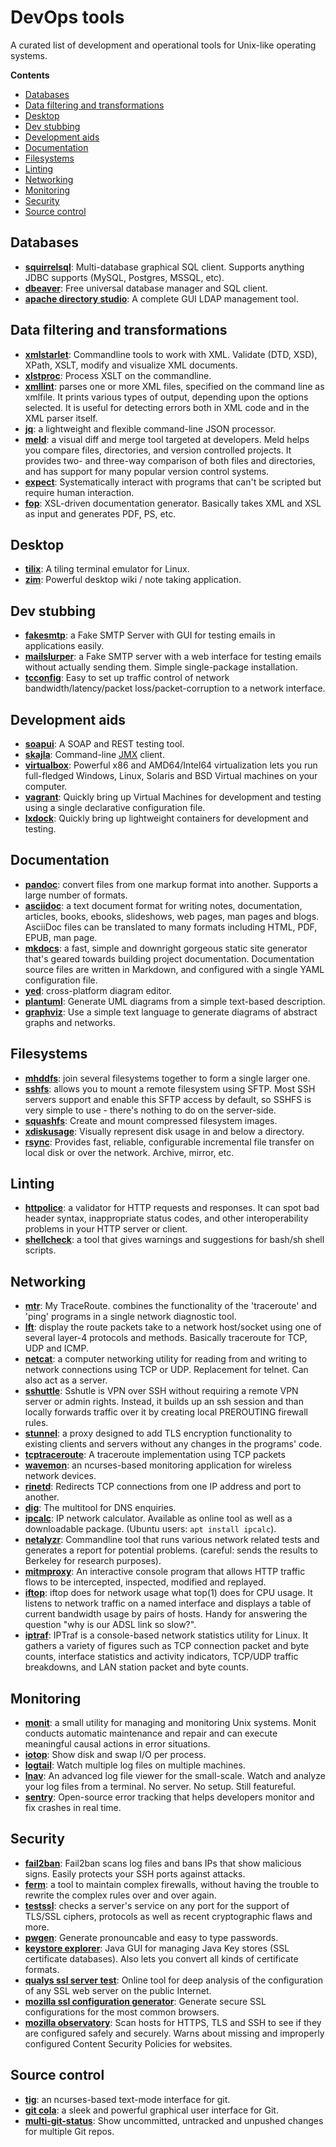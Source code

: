 DevOps tools
============

A curated list of development and operational tools for Unix-like operating
systems.

**Contents**

* [Databases](#databases)
* [Data filtering and transformations](#data-filtering-and-transformations)
* [Desktop](#desktop)
* [Dev stubbing](#dev-stubbing)
* [Development aids](#development-aids)
* [Documentation](#documentation)
* [Filesystems](#filesystems)
* [Linting](#linting)
* [Networking](#networking)
* [Monitoring](#monitoring)
* [Security](#security)
* [Source control](#source-control)


## Databases

* **[squirrelsql](http://squirrel-sql.sourceforge.net/)**: Multi-database
  graphical SQL client. Supports anything JDBC supports (MySQL, Postgres,
  MSSQL, etc).
* **[dbeaver](https://github.com/serge-rider/dbeaver)**: Free universal
  database manager and SQL client.
* **[apache directory studio](http://directory.apache.org/studio/)**: A
  complete GUI LDAP management tool.


## Data filtering and transformations

* **[xmlstarlet](http://xmlstar.sourceforge.net/)**: Commandline tools to work
  with XML. Validate (DTD, XSD), XPath, XSLT, modify and visualize XML
  documents.
* **[xlstproc](http://xmlsoft.org/XSLT/xsltproc.html)**: Process XSLT on the
  commandline.
* **[xmllint](http://xmlsoft.org/xmllint.html)**: parses one or more XML
  files, specified on the command line as xmlfile. It prints various types of
  output, depending upon the options selected. It is useful for detecting
  errors both in XML code and in the XML parser itself.
* **[jq](https://stedolan.github.io/jq/)**: a lightweight and flexible
  command-line JSON processor.
* **[meld](http://meldmerge.org/)**: a visual diff and merge tool targeted at
  developers. Meld helps you compare files, directories, and version
  controlled projects. It provides two- and three-way comparison of both files
  and directories, and has support for many popular version control systems.
* **[expect](https://linux.die.net/man/1/expect)**: Systematically interact
  with programs that can't be scripted but require human interaction.
* **[fop](https://xmlgraphics.apache.org/fop/)**: XSL-driven documentation
  generator. Basically takes XML and XSL as input and generates PDF, PS, etc.


## Desktop

* **[tilix](https://github.com/gnunn1/tilix)**: A tiling terminal emulator for
  Linux.
* **[zim](http://zim-wiki.org/)**: Powerful desktop wiki / note taking
  application.

## Dev stubbing

* **[fakesmtp](http://nilhcem.com/FakeSMTP/index.html)**: a Fake SMTP Server
  with GUI for testing emails in applications easily.
* **[mailslurper](http://mailslurper.com/)**: a Fake SMTP server with a web
  interface for testing emails without actually sending them. Simple
  single-package installation.
* **[tcconfig](https://github.com/thombashi/tcconfig/blob/master/README.rst)**:
  Easy to set up traffic control of network bandwidth/latency/packet
  loss/packet-corruption to a network interface.

## Development aids

* **[soapui](https://www.soapui.org/)**: A SOAP and REST testing tool.
* **[skajla](http://skajla.blogspot.nl/2010/05/jmx-command-line-client.html)**:
  Command-line [JMX](https://en.wikipedia.org/wiki/Java_Management_Extensions)
  client.
* **[virtualbox](https://www.virtualbox.org/)**: Powerful x86 and
  AMD64/Intel64 virtualization lets you run full-fledged Windows, Linux,
  Solaris and BSD Virtual machines on your computer.
* **[vagrant](https://www.vagrantup.com/)**: Quickly bring up Virtual Machines
  for development and testing using a single declarative configuration file.
* **[lxdock](http://lxdock.readthedocs.io/)**: Quickly bring up lightweight
  containers for development and testing.

## Documentation

* **[pandoc](https://pandoc.org/)**: convert files from one markup format into
  another. Supports a large number of formats.
* **[asciidoc](http://www.methods.co.nz/asciidoc/)**: a text document format
  for writing notes, documentation, articles, books, ebooks, slideshows, web
  pages, man pages and blogs. AsciiDoc files can be translated to many formats
  including HTML, PDF, EPUB, man page.
* **[mkdocs](http://www.mkdocs.org/)**: a fast, simple and downright gorgeous
  static site generator that's geared towards building project documentation.
  Documentation source files are written in Markdown, and configured with a
  single YAML configuration file.
* **[yed](https://www.yworks.com/products/yed)**: cross-platform diagram
  editor.
* **[plantuml](http://plantuml.com/)**: Generate UML diagrams from a simple
  text-based description.
* **[graphviz](http://www.graphviz.org/)**: Use a simple text language to
  generate diagrams of abstract graphs and networks.


## Filesystems

* **[mhddfs](https://romanrm.net/mhddfs)**: join several filesystems together to
  form a single larger one.
* **[sshfs](https://github.com/libfuse/sshfs)**: allows you to mount a remote
  filesystem using SFTP. Most SSH servers support and enable this SFTP access
  by default, so SSHFS is very simple to use - there's nothing to do on the
  server-side.
* **[squashfs](http://squashfs.sourceforge.net/)**: Create and mount compressed
  filesystem images.
* **[xdiskusage](http://xdiskusage.sourceforge.net/)**: Visually represent
  disk usage in and below a directory.
* **[rsync](https://rsync.samba.org/)**: Provides fast, reliable, configurable
  incremental file transfer on local disk or over the network. Archive,
  mirror, etc.


## Linting

* **[httpolice](https://github.com/vfaronov/httpolice)**: a validator for HTTP
  requests and responses. It can spot bad header syntax, inappropriate status
  codes, and other interoperability problems in your HTTP server or client.
* **[shellcheck](http://www.shellcheck.net/)**: a tool that gives warnings and
  suggestions for bash/sh shell scripts.


## Networking

* **[mtr](https://www.bitwizard.nl/mtr/)**: My TraceRoute. combines the
  functionality of the 'traceroute' and 'ping' programs in a single network
  diagnostic tool.
* **[lft](https://linux.die.net/man/8/lft)**: display the route packets take
  to a network host/socket using one of several layer-4 protocols and
  methods. Basically traceroute for TCP, UDP and ICMP.
* **[netcat](https://en.wikipedia.org/wiki/Netcat)**: a computer networking
  utility for reading from and writing to network connections using TCP or
  UDP. Replacement for telnet. Can also act as a server.
* **[sshuttle](https://github.com/apenwarr/sshuttle)**: Sshutle is VPN over
  SSH without requiring a remote VPN server or admin rights. Instead, it
  builds up an ssh session and than locally forwards traffic over it by
  creating local PREROUTING firewall rules.
* **[stunnel](https://www.stunnel.org/)**: a proxy designed to add TLS
  encryption functionality to existing clients and servers without any changes
  in the programs' code.
* **[tcptraceroute](https://linux.die.net/man/1/tcptraceroute)**: A traceroute
  implementation using TCP packets
* **[wavemon](https://github.com/uoaerg/wavemon)**: an ncurses-based
  monitoring application for wireless network devices.
* **[rinetd](https://www.boutell.com/rinetd/)**: Redirects TCP connections
  from one IP address and port to another. 
* **[dig](https://mediatemple.net/community/products/dv/204644130/understanding-the-dig-command)**:
  The multitool for DNS enquiries.
* **[ipcalc](http://jodies.de/ipcalc)**: IP network calculator. Available as
  online tool as well as a downloadable package. (Ubuntu users: `apt install
  ipcalc`).
* **[netalyzr](http://netalyzr.icsi.berkeley.edu/)**: Commandline tool that
  runs various network related tests and generates a report for potential
  problems. (careful: sends the results to Berkeley for research purposes).
* **[mitmproxy](https://mitmproxy.org/)**: An interactive console program that
  allows HTTP traffic flows to be intercepted, inspected, modified and
  replayed.
* **[iftop](http://www.ex-parrot.com/pdw/iftop/)**: iftop does for network
  usage what top(1) does for CPU usage. It listens to network traffic on a
  named interface and displays a table of current bandwidth usage by pairs of
  hosts. Handy for answering the question "why is our ADSL link so slow?".
* **[iptraf](http://iptraf.seul.org/)**: IPTraf is a console-based network
  statistics utility for Linux. It gathers a variety of figures such as TCP
  connection packet and byte counts, interface statistics and activity
  indicators, TCP/UDP traffic breakdowns, and LAN station packet and byte
  counts.


## Monitoring

* **[monit](https://mmonit.com/monit/)**: a small utility for managing and
  monitoring Unix systems. Monit conducts automatic maintenance and repair and
  can execute meaningful causal actions in error situations.
* **[iotop](http://guichaz.free.fr/iotop/)**: Show disk and swap I/O per
  process.
* **[logtail](https://www.fourmilab.ch/webtools/logtail/)**: Watch multiple
  log files on multiple machines.
* **[lnav](http://lnav.org/)**: An advanced log file viewer for the
  small-scale. Watch and analyze your log files from a terminal. No server. No
  setup. Still featureful.
* **[sentry](https://sentry.io/welcome/)**: Open-source error tracking that
  helps developers monitor and fix crashes in real time.


## Security

* **[fail2ban](https://www.fail2ban.org/wiki/index.php/Main_Page)**: Fail2ban
  scans log files and bans IPs that show malicious signs. Easily protects your
  SSH ports against attacks.
* **[ferm](http://ferm.foo-projects.org/)**:  a tool to maintain complex
  firewalls, without having the trouble to rewrite the complex rules over and
  over again. 
* **[testssl](https://testssl.sh/)**: checks a server's service on any port
  for the support of TLS/SSL ciphers, protocols as well as recent
  cryptographic flaws and more. 
* **[pwgen](https://github.com/jbernard/pwgen)**: Generate pronouncable and
  easy to type passwords.
* **[keystore explorer](http://keystore-explorer.org/)**: Java GUI for
  managing Java Key stores (SSL certificate databases). Also lets you convert
  all kinds of certificate formats.
* **[qualys ssl server test](https://www.ssllabs.com/ssltest/)**: Online tool
  for deep analysis of the configuration of any SSL web server on the public
  Internet.
* **[mozilla ssl configuration
  generator](https://mozilla.github.io/server-side-tls/ssl-config-generator/)**:
  Generate secure SSL configurations for the most common browsers.
* **[mozilla observatory](https://observatory.mozilla.org/)**: Scan hosts for
  HTTPS, TLS and SSH to see if they are configured safely and securely. Warns
  about missing and improperly configured Content Security Policies for
  websites.


## Source control

* **[tig](https://github.com/jonas/tig)**: an ncurses-based text-mode
  interface for git.
* **[git cola](https://git-cola.github.io/)**: a sleek and powerful graphical
  user interface for Git.
* **[multi-git-status](https://github.com/fboender/multi-git-status)**: Show
  uncommitted, untracked and unpushed changes for multiple Git repos.
